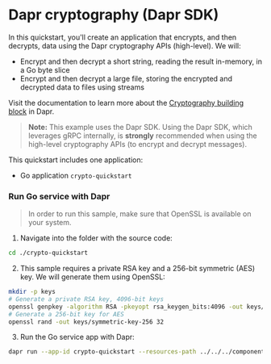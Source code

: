 # Dapr cryptography (Dapr SDK)

In this quickstart, you'll create an application that encrypts, and then decrypts, data using the Dapr cryptography APIs (high-level). We will:

- Encrypt and then decrypt a short string, reading the result in-memory, in a Go byte slice
- Encrypt and then decrypt a large file, storing the encrypted and decrypted data to files using streams

Visit the documentation to learn more about the [Cryptography building block](https://v1-11.docs.dapr.io/developing-applications/building-blocks/cryptography/) in Dapr.

> **Note:** This example uses the Dapr SDK. Using the Dapr SDK, which leverages gRPC internally, is **strongly** recommended when using the high-level cryptography APIs (to encrypt and decrypt messages).

This quickstart includes one application:

- Go application `crypto-quickstart`

### Run Go service with Dapr

> In order to run this sample, make sure that OpenSSL is available on your system.

1. Navigate into the folder with the source code:

<!-- STEP
name: Navigate into folder
expected_stdout_lines:
expected_stderr_lines:
-->

```bash
cd ./crypto-quickstart
```

<!-- END_STEP -->

2. This sample requires a private RSA key and a 256-bit symmetric (AES) key. We will generate them using OpenSSL:

<!-- STEP
name: Generate keys
working_dir: crypto-quickstart
expected_stdout_lines:
expected_stderr_lines:
-->

```bash
mkdir -p keys
# Generate a private RSA key, 4096-bit keys
openssl genpkey -algorithm RSA -pkeyopt rsa_keygen_bits:4096 -out keys/rsa-private-key.pem
# Generate a 256-bit key for AES
openssl rand -out keys/symmetric-key-256 32
```

<!-- END_STEP -->

3. Run the Go service app with Dapr:

<!-- STEP
name: Run order-processor service
working_dir: crypto-quickstart
expected_stdout_lines:
  - '== APP == Encrypted the message, got 856 bytes'
  - '== APP == Decrypted the message, got 24 bytes'
  - '== APP == The secret is "passw0rd"'
  - '== APP == Wrote decrypted data to encrypted.out'
  - '== APP == Wrote decrypted data to decrypted.out.jpg'
  - "Exited App successfully"
expected_stderr_lines:
output_match_mode: substring
-->

```bash
dapr run --app-id crypto-quickstart --resources-path ../../../components/ -- go run .
```

<!-- END_STEP -->
